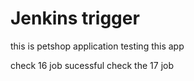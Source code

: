 # Jenkins trigger
this is petshop application
testing this app


check 16 job sucessful check the 17 job
